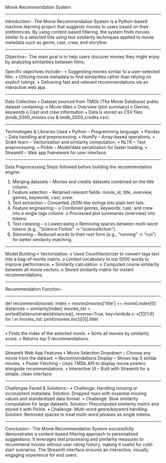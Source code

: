 Movie Recommendation System
______________________________________________________
Introduction:-
The Movie Recommendation System is a Python-based machine learning project that suggests movies to users based on their preferences. By using content-based filtering, the system finds movies similar to a selected title using text similarity techniques applied to movie metadata such as genre, cast, crew, and storyline.
________________________________________
Objective:-
The main goal is to help users discover movies they might enjoy by analyzing similarities between films.

Specific objectives include:-
•	Suggesting movies similar to a user-selected film.
•	Utilizing movie metadata to find similarities rather than relying on explicit ratings.
•	Delivering fast and relevant recommendations via an interactive web app.
________________________________________
Data Collection
•	Dataset sourced from TMDb (The Movie Database) public dataset containing:
o	Movie titles
o	Overview (plot summary)
o	Genres, keywords
o	Cast and crew information
•	Data is stored as CSV files (tmdb_5000_movies.csv & tmdb_5000_credits.csv).
________________________________________
Technologies & Libraries Used
•	Python – Programming language.
•	Pandas – Data handling and preprocessing.
•	NumPy – Array-based operations.
•	Scikit-learn – Vectorization and similarity computation.
•	NLTK – Text preprocessing.
•	Pickle – Model/data serialization for faster loading.
•	Streamlit – Web app framework for user interface.
________________________________________
Data Preprocessing
Steps followed before building the recommendation engine:
1.	Merging datasets – Movies and credits datasets combined on the title column.
2.	Feature selection – Retained relevant fields: movie_id, title, overview, genres, keywords, cast, crew.
3.	Text extraction – Converted JSON-like strings into plain text lists.
4.	Feature engineering –
o	Combined genres, keywords, cast, and crew into a single tags column.
o	Processed plot summaries (overview) into tokens.
5.	Text cleaning –
o	Lowercasing
o	Removing spaces between multi-word tokens (e.g., "Science Fiction" → "sciencefiction").
6.	Stemming – Reduced words to their root form (e.g., “running” → “run”) for better similarity matching.
________________________________________
Model Building
•	Vectorization:
o	Used CountVectorizer to convert tags text into a bag-of-words matrix.
o	Limited vocabulary to top 5000 words to improve performance.
•	Similarity calculation:
o	Computed cosine similarity between all movie vectors.
o	Stored similarity matrix for instant recommendations.
________________________________________
Recommendation Function:-
_________________________________________________
def recommend(movie):
    index = movies[movies['title'] == movie].index[0]
    distances = similarity[index]
    movies_list = sorted(list(enumerate(distances)), reverse=True, key=lambda x: x[1])[1:6]
    for i in movies_list:
        print(movies.iloc[i[0]].title)
_________________________________________________________
        
•	Finds the index of the selected movie.
•	Sorts all movies by similarity score.
•	Returns top 5 recommendations.
________________________________________
Streamlit Web App Features
•	Movie Selection Dropdown – Choose any movie from the dataset.
•	Recommendations Display – Shows top 5 similar movies.
•	Poster Fetching – Uses TMDb API to display movie posters alongside recommendations.
•	Interactive UI – Built with Streamlit for a simple, clean interface.
________________________________________
Challenges Faced & Solutions:-
•	Challenge: Handling missing or inconsistent metadata.
Solution: Dropped rows with essential missing values and standardized data format.
•	Challenge: Slow similarity computation for large datasets.
Solution: Precomputed similarity matrix and stored it with Pickle.
•	Challenge: Multi-word genre/keyword handling.
Solution: Removed spaces to treat multi-word phrases as single tokens.
________________________________________
Conclusion:-
The Movie Recommendation System successfully demonstrates a content-based filtering approach to personalized suggestions. It leverages text processing and similarity measures to recommend movies without user rating history, making it useful for cold-start scenarios. The Streamlit interface ensures an interactive, visually engaging experience for end users.


